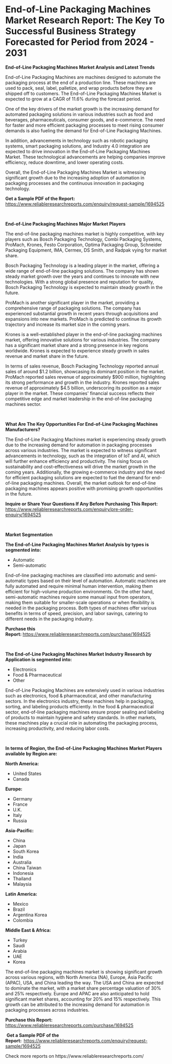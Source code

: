 <p><h1>End-of-Line Packaging Machines Market Research Report: The Key To Successful Business Strategy Forecasted for Period from 2024 - 2031</h1></p><p><strong>End-of-Line Packaging Machines Market Analysis and Latest Trends</strong></p>
<p><p>End-of-Line Packaging Machines are machines designed to automate the packaging process at the end of a production line. These machines are used to pack, seal, label, palletize, and wrap products before they are shipped off to customers. The End-of-Line Packaging Machines Market is expected to grow at a CAGR of 11.6% during the forecast period.</p><p>One of the key drivers of the market growth is the increasing demand for automated packaging solutions in various industries such as food and beverages, pharmaceuticals, consumer goods, and e-commerce. The need for faster and more efficient packaging processes to meet rising consumer demands is also fueling the demand for End-of-Line Packaging Machines.</p><p>In addition, advancements in technology such as robotic packaging systems, smart packaging solutions, and Industry 4.0 integration are expected to drive innovation in the End-of-Line Packaging Machines Market. These technological advancements are helping companies improve efficiency, reduce downtime, and lower operating costs.</p><p>Overall, the End-of-Line Packaging Machines Market is witnessing significant growth due to the increasing adoption of automation in packaging processes and the continuous innovation in packaging technology.</p></p>
<p><strong>Get a Sample PDF of the Report:&nbsp;</strong> <a href="https://www.reliableresearchreports.com/enquiry/request-sample/1694525">https://www.reliableresearchreports.com/enquiry/request-sample/1694525</a></p>
<p>&nbsp;</p>
<p><strong>End-of-Line Packaging Machines Major Market Players</strong></p>
<p><p>The end-of-line packaging machines market is highly competitive, with key players such as Bosch Packaging Technology, Combi Packaging Systems, ProMach, Krones, Festo Corporation, Optima Packaging Group, Schneider Packaging Equipment, IMA, Cermex, DS Smith, and Radpak vying for market share. </p><p>Bosch Packaging Technology is a leading player in the market, offering a wide range of end-of-line packaging solutions. The company has shown steady market growth over the years and continues to innovate with new technologies. With a strong global presence and reputation for quality, Bosch Packaging Technology is expected to maintain steady growth in the future.</p><p>ProMach is another significant player in the market, providing a comprehensive range of packaging solutions. The company has experienced substantial growth in recent years through acquisitions and expansions into new markets. ProMach is predicted to continue its growth trajectory and increase its market size in the coming years.</p><p>Krones is a well-established player in the end-of-line packaging machines market, offering innovative solutions for various industries. The company has a significant market share and a strong presence in key regions worldwide. Krones is expected to experience steady growth in sales revenue and market share in the future.</p><p>In terms of sales revenue, Bosch Packaging Technology reported annual sales of around $1.2 billion, showcasing its dominant position in the market. ProMach reported sales revenue of approximately $900 million, highlighting its strong performance and growth in the industry. Krones reported sales revenue of approximately $4.5 billion, underscoring its position as a major player in the market. These companies' financial success reflects their competitive edge and market leadership in the end-of-line packaging machines sector.</p></p>
<p>&nbsp;</p>
<p><strong>What Are The Key Opportunities For End-of-Line Packaging Machines Manufacturers?</strong></p>
<p><p>The End-of-Line Packaging Machines market is experiencing steady growth due to the increasing demand for automation in packaging processes across various industries. The market is expected to witness significant advancements in technology, such as the integration of IoT and AI, which will further enhance efficiency and productivity. The rising focus on sustainability and cost-effectiveness will drive the market growth in the coming years. Additionally, the growing e-commerce industry and the need for efficient packaging solutions are expected to fuel the demand for end-of-line packaging machines. Overall, the market outlook for end-of-line packaging machines appears positive with promising growth opportunities in the future.</p></p>
<p><strong>Inquire or Share Your Questions If Any Before Purchasing This Report:</strong> <a href="https://www.reliableresearchreports.com/enquiry/pre-order-enquiry/1694525">https://www.reliableresearchreports.com/enquiry/pre-order-enquiry/1694525</a></p>
<p>&nbsp;</p>
<p><strong>Market Segmentation</strong></p>
<p><strong>The End-of-Line Packaging Machines Market Analysis by types is segmented into:</strong></p>
<p><ul><li>Automatic</li><li>Semi-automatic</li></ul></p>
<p><p>End-of-line packaging machines are classified into automatic and semi-automatic types based on their level of automation. Automatic machines are fully automated and require minimal human intervention, making them efficient for high-volume production environments. On the other hand, semi-automatic machines require some manual input from operators, making them suitable for smaller-scale operations or when flexibility is needed in the packaging process. Both types of machines offer various benefits in terms of speed, precision, and labor savings, catering to different needs in the packaging industry.</p></p>
<p><strong>Purchase this Report:&nbsp;</strong><a href="https://www.reliableresearchreports.com/purchase/1694525">https://www.reliableresearchreports.com/purchase/1694525</a></p>
<p>&nbsp;</p>
<p><strong>The End-of-Line Packaging Machines Market Industry Research by Application is segmented into:</strong></p>
<p><ul><li>Electronics</li><li>Food & Pharmaceutical</li><li>Other</li></ul></p>
<p><p>End-of-Line Packaging Machines are extensively used in various industries such as electronics, food & pharmaceutical, and other manufacturing sectors. In the electronics industry, these machines help in packaging, sorting, and labeling products efficiently. In the food & pharmaceutical sector, end-of-line packaging machines ensure proper sealing and labeling of products to maintain hygiene and safety standards. In other markets, these machines play a crucial role in automating the packaging process, increasing productivity, and reducing labor costs.</p></p>
<p>&nbsp;</p>
<p><strong>In terms of Region, the End-of-Line Packaging Machines Market Players available by Region are:</strong></p>
<p>
    <p> <strong> North America: </strong>
        <ul>
            <li>United States</li>
            <li>Canada</li>
        </ul>
        </p> 
    <p> <strong> Europe: </strong>
        <ul>
            <li>Germany</li>
            <li>France</li>
            <li>U.K.</li>
            <li>Italy</li>
            <li>Russia</li>
        </ul>
        </p> 
    <p> <strong> Asia-Pacific: </strong>
        <ul>
            <li>China</li>
            <li>Japan</li>
            <li>South Korea</li>
            <li>India</li>
            <li>Australia</li>
            <li>China Taiwan</li>
            <li>Indonesia</li>
            <li>Thailand</li>
            <li>Malaysia</li>
        </ul>
        </p> 
    <p> <strong> Latin America: </strong>
        <ul>
            <li>Mexico</li>
            <li>Brazil</li>
            <li>Argentina Korea</li>
            <li>Colombia</li>
        </ul>
        </p> 
    <p> <strong> Middle East & Africa: </strong>
        <ul>
            <li>Turkey</li>
            <li>Saudi</li>
            <li>Arabia</li>
            <li>UAE</li>
            <li>Korea</li>
        </ul>
    </p>
    </p>
<p><p>The end-of-line packaging machines market is showing significant growth across various regions, with North America (NA), Europe, Asia Pacific (APAC), USA, and China leading the way. The USA and China are expected to dominate the market, with a market share percentage valuation of 30% and 25% respectively. Europe and APAC are also anticipated to hold significant market shares, accounting for 20% and 15% respectively. This growth can be attributed to the increasing demand for automation in packaging processes across industries.</p></p>
<p><strong>Purchase this Report: </strong><a href="https://www.reliableresearchreports.com/purchase/1694525">https://www.reliableresearchreports.com/purchase/1694525</a></p>
<p>&nbsp;<strong>Get a Sample PDF of the Report:&nbsp;&nbsp;</strong><a href="https://www.reliableresearchreports.com/enquiry/request-sample/1694525">https://www.reliableresearchreports.com/enquiry/request-sample/1694525</a></p>
<p><strong></strong></p>
<p>Check more reports on https://www.reliableresearchreports.com/</p>